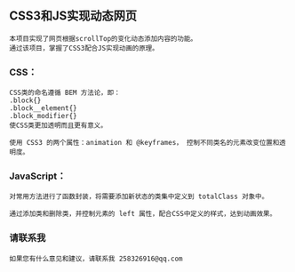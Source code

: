 ## CSS3和JS实现动态网页 
    本项目实现了网页根据scrollTop的变化动态添加内容的功能。
	通过该项目，掌握了CSS3配合JS实现动画的原理。
	
### CSS：
	CSS类的命名遵循 BEM 方法论，即：
	.block{}
	.block__element{}
	.block_modifier{}
	使CSS类更加透明而且更有意义。
	
	使用 CSS3 的两个属性：animation 和 @keyframes， 控制不同类名的元素改变位置和透明度。

### JavaScript：
	对常用方法进行了函数封装，将需要添加新状态的类集中定义到 totalClass 对象中。
	
	通过添加类和删除类，并控制元素的 left 属性，配合CSS中定义的样式，达到动画效果。

### 请联系我
    如果您有什么意见和建议，请联系我 258326916@qq.com